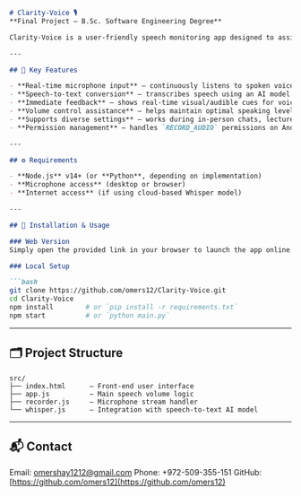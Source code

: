
````markdown
# Clarity‑Voice 🎙️  
**Final Project – B.Sc. Software Engineering Degree**

Clarity‑Voice is a user-friendly speech monitoring app designed to assist hearing‑impaired individuals in controlling and visualizing their speaking volume during conversations, lectures, or Zoom meetings. It captures microphone input, converts speech to text in real-time (using a model like OpenAI Whisper), and provides feedback to maintain clear and consistent speech.

---

## 🧠 Key Features

- **Real‑time microphone input** – continuously listens to spoken voice.  
- **Speech‑to‑text conversion** – transcribes speech using an AI model.  
- **Immediate feedback** – shows real-time visual/audible cues for voice volume.  
- **Volume control assistance** – helps maintain optimal speaking level.  
- **Supports diverse settings** – works during in-person chats, lectures, and virtual meetings.  
- **Permission management** – handles `RECORD_AUDIO` permissions on Android, macOS, or Windows.

---

## ⚙️ Requirements

- **Node.js** v14+ (or **Python**, depending on implementation)  
- **Microphone access** (desktop or browser)  
- **Internet access** (if using cloud-based Whisper model)

---

## 🔧 Installation & Usage

### Web Version  
Simply open the provided link in your browser to launch the app online.

### Local Setup

```bash
git clone https://github.com/omers12/Clarity-Voice.git
cd Clarity-Voice
npm install        # or `pip install -r requirements.txt`
npm start          # or `python main.py`
````

---

## 🗂️ Project Structure

```
src/
├── index.html      – Front-end user interface  
├── app.js          – Main speech volume logic  
├── recorder.js     – Microphone stream handler  
└── whisper.js      – Integration with speech-to-text AI model
```

---

## 📬 Contact

Email: [omershay1212@gmail.com](mailto:omershay1212@gmail.com)
Phone: +972-509-355-151
GitHub: [https://github.com/omers12](https://github.com/omers12)



